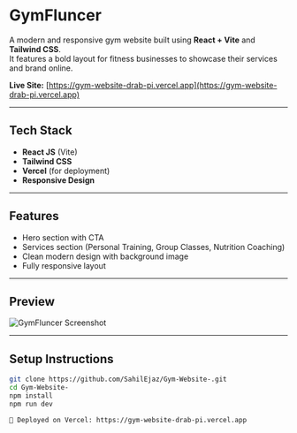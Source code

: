 # GymFluncer 

A modern and responsive gym website built using **React + Vite** and **Tailwind CSS**.  
It features a bold layout for fitness businesses to showcase their services and brand online.

 **Live Site:** [https://gym-website-drab-pi.vercel.app](https://gym-website-drab-pi.vercel.app)

---

##  Tech Stack

- **React JS** (Vite)
- **Tailwind CSS**
- **Vercel** (for deployment)
- **Responsive Design**

---

##  Features

- Hero section with CTA
- Services section (Personal Training, Group Classes, Nutrition Coaching)
- Clean modern design with background image
- Fully responsive layout

---

##  Preview

![GymFluncer Screenshot](./gym.png)

---

## Setup Instructions

```bash
git clone https://github.com/SahilEjaz/Gym-Website-.git
cd Gym-Website-
npm install
npm run dev

🔗 Deployed on Vercel: https://gym-website-drab-pi.vercel.app

